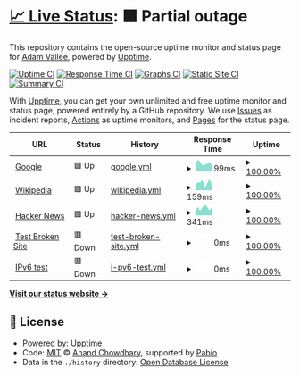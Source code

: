 # [📈 Live Status](https://adamvallee.github.io/upptime): <!--live status--> **🟧 Partial outage**

This repository contains the open-source uptime monitor and status page for [Adam Vallee](https://adamvallee.github.io/upptime), powered by [Upptime](https://github.com/upptime/upptime).

[![Uptime CI](https://github.com/adamvallee/upptime/workflows/Uptime%20CI/badge.svg)](https://github.com/adamvallee/upptime/actions?query=workflow%3A%22Uptime+CI%22)
[![Response Time CI](https://github.com/adamvallee/upptime/workflows/Response%20Time%20CI/badge.svg)](https://github.com/adamvallee/upptime/actions?query=workflow%3A%22Response+Time+CI%22)
[![Graphs CI](https://github.com/adamvallee/upptime/workflows/Graphs%20CI/badge.svg)](https://github.com/adamvallee/upptime/actions?query=workflow%3A%22Graphs+CI%22)
[![Static Site CI](https://github.com/adamvallee/upptime/workflows/Static%20Site%20CI/badge.svg)](https://github.com/adamvallee/upptime/actions?query=workflow%3A%22Static+Site+CI%22)
[![Summary CI](https://github.com/adamvallee/upptime/workflows/Summary%20CI/badge.svg)](https://github.com/adamvallee/upptime/actions?query=workflow%3A%22Summary+CI%22)

With [Upptime](https://upptime.js.org), you can get your own unlimited and free uptime monitor and status page, powered entirely by a GitHub repository. We use [Issues](https://github.com/adamvallee/upptime/issues) as incident reports, [Actions](https://github.com/adamvallee/upptime/actions) as uptime monitors, and [Pages](https://adamvallee.github.io/upptime) for the status page.

<!--start: status pages-->
<!-- This summary is generated by Upptime (https://github.com/upptime/upptime) -->
<!-- Do not edit this manually, your changes will be overwritten -->
<!-- prettier-ignore -->
| URL | Status | History | Response Time | Uptime |
| --- | ------ | ------- | ------------- | ------ |
| <img alt="" src="https://icons.duckduckgo.com/ip3/www.google.com.ico" height="13"> [Google](https://www.google.com) | 🟩 Up | [google.yml](https://github.com/adamvallee/upptime/commits/HEAD/history/google.yml) | <details><summary><img alt="Response time graph" src="./graphs/google/response-time-week.png" height="20"> 99ms</summary><br><a href="https://adamvallee.github.io/upptime/history/google"><img alt="Response time 99" src="https://img.shields.io/endpoint?url=https%3A%2F%2Fraw.githubusercontent.com%2Fadamvallee%2Fupptime%2FHEAD%2Fapi%2Fgoogle%2Fresponse-time.json"></a><br><a href="https://adamvallee.github.io/upptime/history/google"><img alt="24-hour response time 81" src="https://img.shields.io/endpoint?url=https%3A%2F%2Fraw.githubusercontent.com%2Fadamvallee%2Fupptime%2FHEAD%2Fapi%2Fgoogle%2Fresponse-time-day.json"></a><br><a href="https://adamvallee.github.io/upptime/history/google"><img alt="7-day response time 99" src="https://img.shields.io/endpoint?url=https%3A%2F%2Fraw.githubusercontent.com%2Fadamvallee%2Fupptime%2FHEAD%2Fapi%2Fgoogle%2Fresponse-time-week.json"></a><br><a href="https://adamvallee.github.io/upptime/history/google"><img alt="30-day response time 95" src="https://img.shields.io/endpoint?url=https%3A%2F%2Fraw.githubusercontent.com%2Fadamvallee%2Fupptime%2FHEAD%2Fapi%2Fgoogle%2Fresponse-time-month.json"></a><br><a href="https://adamvallee.github.io/upptime/history/google"><img alt="1-year response time 99" src="https://img.shields.io/endpoint?url=https%3A%2F%2Fraw.githubusercontent.com%2Fadamvallee%2Fupptime%2FHEAD%2Fapi%2Fgoogle%2Fresponse-time-year.json"></a></details> | <details><summary><a href="https://adamvallee.github.io/upptime/history/google">100.00%</a></summary><a href="https://adamvallee.github.io/upptime/history/google"><img alt="All-time uptime 100.00%" src="https://img.shields.io/endpoint?url=https%3A%2F%2Fraw.githubusercontent.com%2Fadamvallee%2Fupptime%2FHEAD%2Fapi%2Fgoogle%2Fuptime.json"></a><br><a href="https://adamvallee.github.io/upptime/history/google"><img alt="24-hour uptime 100.00%" src="https://img.shields.io/endpoint?url=https%3A%2F%2Fraw.githubusercontent.com%2Fadamvallee%2Fupptime%2FHEAD%2Fapi%2Fgoogle%2Fuptime-day.json"></a><br><a href="https://adamvallee.github.io/upptime/history/google"><img alt="7-day uptime 100.00%" src="https://img.shields.io/endpoint?url=https%3A%2F%2Fraw.githubusercontent.com%2Fadamvallee%2Fupptime%2FHEAD%2Fapi%2Fgoogle%2Fuptime-week.json"></a><br><a href="https://adamvallee.github.io/upptime/history/google"><img alt="30-day uptime 100.00%" src="https://img.shields.io/endpoint?url=https%3A%2F%2Fraw.githubusercontent.com%2Fadamvallee%2Fupptime%2FHEAD%2Fapi%2Fgoogle%2Fuptime-month.json"></a><br><a href="https://adamvallee.github.io/upptime/history/google"><img alt="1-year uptime 100.00%" src="https://img.shields.io/endpoint?url=https%3A%2F%2Fraw.githubusercontent.com%2Fadamvallee%2Fupptime%2FHEAD%2Fapi%2Fgoogle%2Fuptime-year.json"></a></details>
| <img alt="" src="https://icons.duckduckgo.com/ip3/en.wikipedia.org.ico" height="13"> [Wikipedia](https://en.wikipedia.org) | 🟩 Up | [wikipedia.yml](https://github.com/adamvallee/upptime/commits/HEAD/history/wikipedia.yml) | <details><summary><img alt="Response time graph" src="./graphs/wikipedia/response-time-week.png" height="20"> 159ms</summary><br><a href="https://adamvallee.github.io/upptime/history/wikipedia"><img alt="Response time 246" src="https://img.shields.io/endpoint?url=https%3A%2F%2Fraw.githubusercontent.com%2Fadamvallee%2Fupptime%2FHEAD%2Fapi%2Fwikipedia%2Fresponse-time.json"></a><br><a href="https://adamvallee.github.io/upptime/history/wikipedia"><img alt="24-hour response time 70" src="https://img.shields.io/endpoint?url=https%3A%2F%2Fraw.githubusercontent.com%2Fadamvallee%2Fupptime%2FHEAD%2Fapi%2Fwikipedia%2Fresponse-time-day.json"></a><br><a href="https://adamvallee.github.io/upptime/history/wikipedia"><img alt="7-day response time 159" src="https://img.shields.io/endpoint?url=https%3A%2F%2Fraw.githubusercontent.com%2Fadamvallee%2Fupptime%2FHEAD%2Fapi%2Fwikipedia%2Fresponse-time-week.json"></a><br><a href="https://adamvallee.github.io/upptime/history/wikipedia"><img alt="30-day response time 262" src="https://img.shields.io/endpoint?url=https%3A%2F%2Fraw.githubusercontent.com%2Fadamvallee%2Fupptime%2FHEAD%2Fapi%2Fwikipedia%2Fresponse-time-month.json"></a><br><a href="https://adamvallee.github.io/upptime/history/wikipedia"><img alt="1-year response time 246" src="https://img.shields.io/endpoint?url=https%3A%2F%2Fraw.githubusercontent.com%2Fadamvallee%2Fupptime%2FHEAD%2Fapi%2Fwikipedia%2Fresponse-time-year.json"></a></details> | <details><summary><a href="https://adamvallee.github.io/upptime/history/wikipedia">100.00%</a></summary><a href="https://adamvallee.github.io/upptime/history/wikipedia"><img alt="All-time uptime 100.00%" src="https://img.shields.io/endpoint?url=https%3A%2F%2Fraw.githubusercontent.com%2Fadamvallee%2Fupptime%2FHEAD%2Fapi%2Fwikipedia%2Fuptime.json"></a><br><a href="https://adamvallee.github.io/upptime/history/wikipedia"><img alt="24-hour uptime 100.00%" src="https://img.shields.io/endpoint?url=https%3A%2F%2Fraw.githubusercontent.com%2Fadamvallee%2Fupptime%2FHEAD%2Fapi%2Fwikipedia%2Fuptime-day.json"></a><br><a href="https://adamvallee.github.io/upptime/history/wikipedia"><img alt="7-day uptime 100.00%" src="https://img.shields.io/endpoint?url=https%3A%2F%2Fraw.githubusercontent.com%2Fadamvallee%2Fupptime%2FHEAD%2Fapi%2Fwikipedia%2Fuptime-week.json"></a><br><a href="https://adamvallee.github.io/upptime/history/wikipedia"><img alt="30-day uptime 100.00%" src="https://img.shields.io/endpoint?url=https%3A%2F%2Fraw.githubusercontent.com%2Fadamvallee%2Fupptime%2FHEAD%2Fapi%2Fwikipedia%2Fuptime-month.json"></a><br><a href="https://adamvallee.github.io/upptime/history/wikipedia"><img alt="1-year uptime 100.00%" src="https://img.shields.io/endpoint?url=https%3A%2F%2Fraw.githubusercontent.com%2Fadamvallee%2Fupptime%2FHEAD%2Fapi%2Fwikipedia%2Fuptime-year.json"></a></details>
| <img alt="" src="https://icons.duckduckgo.com/ip3/news.ycombinator.com.ico" height="13"> [Hacker News](https://news.ycombinator.com) | 🟩 Up | [hacker-news.yml](https://github.com/adamvallee/upptime/commits/HEAD/history/hacker-news.yml) | <details><summary><img alt="Response time graph" src="./graphs/hacker-news/response-time-week.png" height="20"> 341ms</summary><br><a href="https://adamvallee.github.io/upptime/history/hacker-news"><img alt="Response time 290" src="https://img.shields.io/endpoint?url=https%3A%2F%2Fraw.githubusercontent.com%2Fadamvallee%2Fupptime%2FHEAD%2Fapi%2Fhacker-news%2Fresponse-time.json"></a><br><a href="https://adamvallee.github.io/upptime/history/hacker-news"><img alt="24-hour response time 375" src="https://img.shields.io/endpoint?url=https%3A%2F%2Fraw.githubusercontent.com%2Fadamvallee%2Fupptime%2FHEAD%2Fapi%2Fhacker-news%2Fresponse-time-day.json"></a><br><a href="https://adamvallee.github.io/upptime/history/hacker-news"><img alt="7-day response time 341" src="https://img.shields.io/endpoint?url=https%3A%2F%2Fraw.githubusercontent.com%2Fadamvallee%2Fupptime%2FHEAD%2Fapi%2Fhacker-news%2Fresponse-time-week.json"></a><br><a href="https://adamvallee.github.io/upptime/history/hacker-news"><img alt="30-day response time 290" src="https://img.shields.io/endpoint?url=https%3A%2F%2Fraw.githubusercontent.com%2Fadamvallee%2Fupptime%2FHEAD%2Fapi%2Fhacker-news%2Fresponse-time-month.json"></a><br><a href="https://adamvallee.github.io/upptime/history/hacker-news"><img alt="1-year response time 290" src="https://img.shields.io/endpoint?url=https%3A%2F%2Fraw.githubusercontent.com%2Fadamvallee%2Fupptime%2FHEAD%2Fapi%2Fhacker-news%2Fresponse-time-year.json"></a></details> | <details><summary><a href="https://adamvallee.github.io/upptime/history/hacker-news">100.00%</a></summary><a href="https://adamvallee.github.io/upptime/history/hacker-news"><img alt="All-time uptime 100.00%" src="https://img.shields.io/endpoint?url=https%3A%2F%2Fraw.githubusercontent.com%2Fadamvallee%2Fupptime%2FHEAD%2Fapi%2Fhacker-news%2Fuptime.json"></a><br><a href="https://adamvallee.github.io/upptime/history/hacker-news"><img alt="24-hour uptime 100.00%" src="https://img.shields.io/endpoint?url=https%3A%2F%2Fraw.githubusercontent.com%2Fadamvallee%2Fupptime%2FHEAD%2Fapi%2Fhacker-news%2Fuptime-day.json"></a><br><a href="https://adamvallee.github.io/upptime/history/hacker-news"><img alt="7-day uptime 100.00%" src="https://img.shields.io/endpoint?url=https%3A%2F%2Fraw.githubusercontent.com%2Fadamvallee%2Fupptime%2FHEAD%2Fapi%2Fhacker-news%2Fuptime-week.json"></a><br><a href="https://adamvallee.github.io/upptime/history/hacker-news"><img alt="30-day uptime 100.00%" src="https://img.shields.io/endpoint?url=https%3A%2F%2Fraw.githubusercontent.com%2Fadamvallee%2Fupptime%2FHEAD%2Fapi%2Fhacker-news%2Fuptime-month.json"></a><br><a href="https://adamvallee.github.io/upptime/history/hacker-news"><img alt="1-year uptime 100.00%" src="https://img.shields.io/endpoint?url=https%3A%2F%2Fraw.githubusercontent.com%2Fadamvallee%2Fupptime%2FHEAD%2Fapi%2Fhacker-news%2Fuptime-year.json"></a></details>
| <img alt="" src="https://icons.duckduckgo.com/ip3/thissitedoesnotexist.koj.co.ico" height="13"> [Test Broken Site](https://thissitedoesnotexist.koj.co) | 🟥 Down | [test-broken-site.yml](https://github.com/adamvallee/upptime/commits/HEAD/history/test-broken-site.yml) | <details><summary><img alt="Response time graph" src="./graphs/test-broken-site/response-time-week.png" height="20"> 0ms</summary><br><a href="https://adamvallee.github.io/upptime/history/test-broken-site"><img alt="Response time 0" src="https://img.shields.io/endpoint?url=https%3A%2F%2Fraw.githubusercontent.com%2Fadamvallee%2Fupptime%2FHEAD%2Fapi%2Ftest-broken-site%2Fresponse-time.json"></a><br><a href="https://adamvallee.github.io/upptime/history/test-broken-site"><img alt="24-hour response time 0" src="https://img.shields.io/endpoint?url=https%3A%2F%2Fraw.githubusercontent.com%2Fadamvallee%2Fupptime%2FHEAD%2Fapi%2Ftest-broken-site%2Fresponse-time-day.json"></a><br><a href="https://adamvallee.github.io/upptime/history/test-broken-site"><img alt="7-day response time 0" src="https://img.shields.io/endpoint?url=https%3A%2F%2Fraw.githubusercontent.com%2Fadamvallee%2Fupptime%2FHEAD%2Fapi%2Ftest-broken-site%2Fresponse-time-week.json"></a><br><a href="https://adamvallee.github.io/upptime/history/test-broken-site"><img alt="30-day response time 0" src="https://img.shields.io/endpoint?url=https%3A%2F%2Fraw.githubusercontent.com%2Fadamvallee%2Fupptime%2FHEAD%2Fapi%2Ftest-broken-site%2Fresponse-time-month.json"></a><br><a href="https://adamvallee.github.io/upptime/history/test-broken-site"><img alt="1-year response time 0" src="https://img.shields.io/endpoint?url=https%3A%2F%2Fraw.githubusercontent.com%2Fadamvallee%2Fupptime%2FHEAD%2Fapi%2Ftest-broken-site%2Fresponse-time-year.json"></a></details> | <details><summary><a href="https://adamvallee.github.io/upptime/history/test-broken-site">100.00%</a></summary><a href="https://adamvallee.github.io/upptime/history/test-broken-site"><img alt="All-time uptime 100.00%" src="https://img.shields.io/endpoint?url=https%3A%2F%2Fraw.githubusercontent.com%2Fadamvallee%2Fupptime%2FHEAD%2Fapi%2Ftest-broken-site%2Fuptime.json"></a><br><a href="https://adamvallee.github.io/upptime/history/test-broken-site"><img alt="24-hour uptime 100.00%" src="https://img.shields.io/endpoint?url=https%3A%2F%2Fraw.githubusercontent.com%2Fadamvallee%2Fupptime%2FHEAD%2Fapi%2Ftest-broken-site%2Fuptime-day.json"></a><br><a href="https://adamvallee.github.io/upptime/history/test-broken-site"><img alt="7-day uptime 100.00%" src="https://img.shields.io/endpoint?url=https%3A%2F%2Fraw.githubusercontent.com%2Fadamvallee%2Fupptime%2FHEAD%2Fapi%2Ftest-broken-site%2Fuptime-week.json"></a><br><a href="https://adamvallee.github.io/upptime/history/test-broken-site"><img alt="30-day uptime 100.00%" src="https://img.shields.io/endpoint?url=https%3A%2F%2Fraw.githubusercontent.com%2Fadamvallee%2Fupptime%2FHEAD%2Fapi%2Ftest-broken-site%2Fuptime-month.json"></a><br><a href="https://adamvallee.github.io/upptime/history/test-broken-site"><img alt="1-year uptime 100.00%" src="https://img.shields.io/endpoint?url=https%3A%2F%2Fraw.githubusercontent.com%2Fadamvallee%2Fupptime%2FHEAD%2Fapi%2Ftest-broken-site%2Fuptime-year.json"></a></details>
| <img alt="" src="https://icons.duckduckgo.com/ip3/null.ico" height="13"> [IPv6 test](forwardemail.net) | 🟥 Down | [i-pv6-test.yml](https://github.com/adamvallee/upptime/commits/HEAD/history/i-pv6-test.yml) | <details><summary><img alt="Response time graph" src="./graphs/i-pv6-test/response-time-week.png" height="20"> 0ms</summary><br><a href="https://adamvallee.github.io/upptime/history/i-pv6-test"><img alt="Response time 0" src="https://img.shields.io/endpoint?url=https%3A%2F%2Fraw.githubusercontent.com%2Fadamvallee%2Fupptime%2FHEAD%2Fapi%2Fi-pv6-test%2Fresponse-time.json"></a><br><a href="https://adamvallee.github.io/upptime/history/i-pv6-test"><img alt="24-hour response time 0" src="https://img.shields.io/endpoint?url=https%3A%2F%2Fraw.githubusercontent.com%2Fadamvallee%2Fupptime%2FHEAD%2Fapi%2Fi-pv6-test%2Fresponse-time-day.json"></a><br><a href="https://adamvallee.github.io/upptime/history/i-pv6-test"><img alt="7-day response time 0" src="https://img.shields.io/endpoint?url=https%3A%2F%2Fraw.githubusercontent.com%2Fadamvallee%2Fupptime%2FHEAD%2Fapi%2Fi-pv6-test%2Fresponse-time-week.json"></a><br><a href="https://adamvallee.github.io/upptime/history/i-pv6-test"><img alt="30-day response time 0" src="https://img.shields.io/endpoint?url=https%3A%2F%2Fraw.githubusercontent.com%2Fadamvallee%2Fupptime%2FHEAD%2Fapi%2Fi-pv6-test%2Fresponse-time-month.json"></a><br><a href="https://adamvallee.github.io/upptime/history/i-pv6-test"><img alt="1-year response time 0" src="https://img.shields.io/endpoint?url=https%3A%2F%2Fraw.githubusercontent.com%2Fadamvallee%2Fupptime%2FHEAD%2Fapi%2Fi-pv6-test%2Fresponse-time-year.json"></a></details> | <details><summary><a href="https://adamvallee.github.io/upptime/history/i-pv6-test">100.00%</a></summary><a href="https://adamvallee.github.io/upptime/history/i-pv6-test"><img alt="All-time uptime 100.00%" src="https://img.shields.io/endpoint?url=https%3A%2F%2Fraw.githubusercontent.com%2Fadamvallee%2Fupptime%2FHEAD%2Fapi%2Fi-pv6-test%2Fuptime.json"></a><br><a href="https://adamvallee.github.io/upptime/history/i-pv6-test"><img alt="24-hour uptime 100.00%" src="https://img.shields.io/endpoint?url=https%3A%2F%2Fraw.githubusercontent.com%2Fadamvallee%2Fupptime%2FHEAD%2Fapi%2Fi-pv6-test%2Fuptime-day.json"></a><br><a href="https://adamvallee.github.io/upptime/history/i-pv6-test"><img alt="7-day uptime 100.00%" src="https://img.shields.io/endpoint?url=https%3A%2F%2Fraw.githubusercontent.com%2Fadamvallee%2Fupptime%2FHEAD%2Fapi%2Fi-pv6-test%2Fuptime-week.json"></a><br><a href="https://adamvallee.github.io/upptime/history/i-pv6-test"><img alt="30-day uptime 100.00%" src="https://img.shields.io/endpoint?url=https%3A%2F%2Fraw.githubusercontent.com%2Fadamvallee%2Fupptime%2FHEAD%2Fapi%2Fi-pv6-test%2Fuptime-month.json"></a><br><a href="https://adamvallee.github.io/upptime/history/i-pv6-test"><img alt="1-year uptime 100.00%" src="https://img.shields.io/endpoint?url=https%3A%2F%2Fraw.githubusercontent.com%2Fadamvallee%2Fupptime%2FHEAD%2Fapi%2Fi-pv6-test%2Fuptime-year.json"></a></details>

<!--end: status pages-->

[**Visit our status website →**](https://adamvallee.github.io/upptime)

## 📄 License

- Powered by: [Upptime](https://github.com/upptime/upptime)
- Code: [MIT](./LICENSE) © [Anand Chowdhary](https://anandchowdhary.com), supported by [Pabio](https://pabio.com)
- Data in the `./history` directory: [Open Database License](https://opendatacommons.org/licenses/odbl/1-0/)
